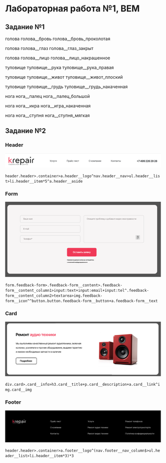 # Лабораторная работа №1, BEM
## Задание №1
голова
голова__бровь
голова__бровь_проколотая

голова
голова__глаз
голова__глаз_закрыт

голова
голова__лицо
голова__лицо_накрашенное

туловище
туловище__рука
туловище__рука_правая

туловище
туловище__живот
туловище__живот_плоский

туловище
туловище__грудь
туловище__грудь_накаченная

нога
нога__палец
нога__палец_большой

нога
нога__икра
нога__игра_накаченная

нога
нога__ступня
нога__ступня_мягкая

## Задание №2
### Header
![Header](img/header.png)

`header.header>.container>a.header__logo^nav.header__nav>ul.header__list>li.header__item*5^a.header__aside`

### Form
![Form](img/form.png)

`form.feedback-form>.feedback-form__content>.feedback-form__content_column1>input:text+input:email+input:tel^.feedback-form__content_column2>textarea>img.feedback-form__icon^^button.button.feedback-form__button+a.feedback-form__text`

### Card
![Card](img/card.png)

`div.card>.card__info>h3.card__title+p.card__description+a.card__link^img.card__img`

### Footer
![Footer](img/footer.png)

`header.header>.container>a.footer__logo^(nav.footer__nav_column$>ul.header__list>li.header__item*3)*3`